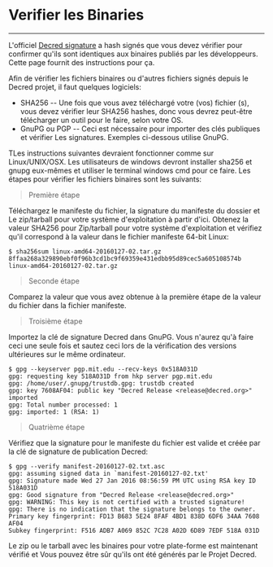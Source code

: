 # **Verifier les Binaries**

---

L'officiel
[Decred signature](https://github.com/decred/decred-release) a hash signés que vous devez vérifier pour confirmer qu'ils sont identiques aux binaires publiés par les développeurs. Cette page fournit des instructions pour ça.

Afin de vérifier les fichiers binaires ou d'autres fichiers signés depuis le Decred projet, il faut quelques logiciels:
* SHA256 -- Une fois que vous avez téléchargé votre (vos) fichier (s), vous devez vérifier leur
  SHA256 hashes, donc vous devrez peut-être télécharger un outil pour le faire, selon votre OS.
* GnuPG ou PGP -- Ceci est nécessaire pour importer des clés publiques et vérifier
  Les signatures. Exemples ci-dessous utilise GnuPG.

TLes instructions suivantes devraient fonctionner comme sur Linux/UNIX/OSX. Les utilisateurs de windows devront installer sha256 et gnupg eux-mêmes et utiliser le terminal windows cmd pour ce faire. Les étapes pour vérifier les fichiers binaires
sont les suivants:

> Première étape

Téléchargez le manifeste du fichier, la signature du manifeste du dossier et
Le zip/tarball pour votre système d'exploitation à partir d'ici. Obtenez la valeur SHA256 pour
Zip/tarball pour votre système d'exploitation et vérifiez qu'il correspond à la valeur dans le fichier  manifeste 64-bit Linux:

```no-highlight
$ sha256sum linux-amd64-20160127-02.tar.gz
8ffaa268a329890ebf0f96b3cd1bc9f69359e431edbb95d89cec5a605108574b linux-amd64-20160127-02.tar.gz
```

> Seconde étape

Comparez la valeur que vous avez obtenue à la première étape de la valeur du fichier dans la fichier manifeste.

> Troisième étape

Importez la clé de signature Decred dans GnuPG. Vous n'aurez qu'à faire ceci une seule fois et sautez ceci lors de la vérification des versions ultérieures sur le même ordinateur.

```no-highlight
$ gpg --keyserver pgp.mit.edu --recv-keys 0x518A031D
gpg: requesting key 518A031D from hkp server pgp.mit.edu
gpg: /home/user/.gnupg/trustdb.gpg: trustdb created
gpg: key 7608AF04: public key "Decred Release <release@decred.org>" imported
gpg: Total number processed: 1
gpg: imported: 1 (RSA: 1)
```

> Quatrième étape

Vérifiez que la signature pour le manifeste du fichier est valide et créée par la clé de signature de publication Decred:

```no-highlight
$ gpg --verify manifest-20160127-02.txt.asc
gpg: assuming signed data in `manifest-20160127-02.txt'
gpg: Signature made Wed 27 Jan 2016 08:56:59 PM UTC using RSA key ID 518A031D
gpg: Good signature from "Decred Release <release@decred.org>"
gpg: WARNING: This key is not certified with a trusted signature!
gpg: There is no indication that the signature belongs to the owner.
Primary key fingerprint: FD13 B683 5E24 8FAF 4BD1 838D 6DF6 34AA 7608 AF04
Subkey fingerprint: F516 ADB7 A069 852C 7C28 A02D 6D89 7EDF 518A 031D
```

Le zip ou le tarball avec les binaires pour votre plate-forme est maintenant vérifié et
Vous pouvez être sûr qu'ils ont été générés par le Projet Decred.
